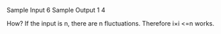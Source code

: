 Sample Input
6
Sample Output
1
4

How?
If the input is n, there are n fluctuations.
Therefore i×i <=n works.